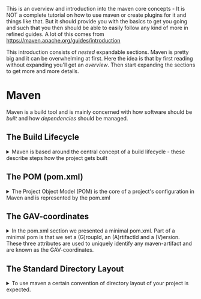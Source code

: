 This is an overview and introduction into the maven core concepts - It is NOT a complete tutorial on how to use maven or create plugins for it and things like that. But it should provide you with the basics to get you going and such that you then should be able to easily follow any kind of more in refined guides.
A lot of this comes from https://maven.apache.org/guides/introduction


This introduction consists of _nested_ expandable sections. Maven is pretty big and it can be overwhelming at first. Here the idea is that by first reading without expanding you'll get an _overview_. Then start expanding the sections to get more and more details.

# Maven

Maven is a build tool and is mainly concerned with how software should be _built_ and how _dependencies_ should be managed.



## The Build Lifecycle
<details>
<summary>
Maven is based around the central concept of a build lifecycle - these describe steps how the project gets built
</summary>

There are three built-in build lifecycles: ``default``, ``clean`` and ``site``. The ``default`` lifecycle handles your project deployment, the ``clean`` lifecycle handles project cleaning, while the ``site`` lifecycle handles the creation of your project's site documentation.

Each of these build lifecycles is defined by a different list of _build phases_, wherein a build phase represents a stage in the lifecycle.

### A Build Lifecycle is Made Up of _Phases_

For example, the ``default`` lifecycle comprises the following phases (for a complete list of the lifecycle phases, refer to the [Lifecycle Reference](https://maven.apache.org/guides/introduction/introduction-to-the-lifecycle.html#Lifecycle_Reference):

- ``validate`` - validate the project is correct and all necessary information is available
- ``compile`` - compile the source code of the project
- ``test`` - test the compiled source code using a suitable unit testing framework. These tests should not require the code be packaged or deployed
- ``package`` - take the compiled code and package it in its distributable format, such as a JAR.
- ``verify`` - run any checks on results of integration tests to ensure quality criteria are met
- ``install`` - install the package into the local repository, for use as a dependency in other projects locally
- ``deploy`` - done in the build environment, copies the final package to the remote repository for sharing with other developers and projects.

When we use maven, usually we tell it to run one of these phases. Maven will then run all the phases defined in the lifecycle up until the one specified.

``mvn install`` will run ``validate``, ``test``, etc. and in the end ``install``,

### A Build Phase is Made Up of Plugin Goals

Even though a build phase is responsible for a specific step in the build lifecycle, the manner in which it carries out those responsibilities may vary. And this is done by declaring the _plugin goals_ bound to those build phases.

To see all the phases of the lifecycle and see which plugins are bound to the phases run something like for instance:

```
mvn help:describe -Dcmd=deploy
```

To see more information about a plugin (in the example 'dependency') and its available goals run:
```
mvn dependency:help
```

<details>
<summary>
A plugin goal represents a specific task (finer than a build phase).
</summary>
If a build phase has no goals bound to it, that build phase will not execute. But if it has one or more goals bound to it, it will execute all those goals.

A goal may be bound to zero or more build phases. A goal not bound to any build phase could be executed outside of the build lifecycle by direct invocation. If a goal is bound to one or more build phases, that goal will be called in all those phases.
</details>

To list all the available goals of a plu

To execute the copy-dependencies goal from the dependency phase run:
```
mvn dependency:copy-dependencies
```

Source: https://maven.apache.org/guides/introduction/introduction-to-the-lifecycle.html
</details>








## The POM (pom.xml)
<details>
<summary>
The Project Object Model (POM) is the core of a project's configuration in Maven and is represented by the pom.xml
</summary>

It is a single configuration file that contains the majority of information required to build a project in just the way you want. Some of the configuration that can be specified in the POM are the project dependencies, build directory, source directory, test directory, the plugins or goals that can be executed, the build profiles, and so on. Other information such as the project version, description, developers, mailing lists and such can also be specified. It contains default values for most projects. Examples for this is the build directory, which is target; the source directory, which is src/main/java; the test source directory, which is src/test/java; and so on.

The minimum requirement for a POM are the following:

- project root
- modelVersion - should be set to 4.0.0 (for maven 2 and 3)
- groupId - the id of the project's group.
- artifactId - the id of the artifact (project)
- version - the version of the artifact under the specified group

<details>
<summary>
Expand to see an example of a minimal pom.xml
</summary>

```
<project>
  <modelVersion>4.0.0</modelVersion>
  <groupId>com.mycompany.app</groupId>
  <artifactId>my-app</artifactId>
  <version>1</version>
</project>
```

As you can see that in the minimal POM, for instance the repositories were not specified. If you build your project using the minimal POM, it would inherit the repositories configuration in the Super POM. Therefore when Maven sees the dependencies in the minimal POM, it would know that these dependencies will be downloaded from http://repo.maven.apache.org/maven2 which was specified in the Super POM.
</details>


A POM requires that its ``groupId``, ``artifactId``, and ``version`` be configured. These three values form the project's fully qualified artifact name. This is in the form of ``<groupId>:<artifactId>:<version>``. As for the example above, its fully qualified artifact name is ``com.mycompany.app:my-app:1``.

<details>
<summary>
The Super POM is Maven's default POM. All POMs extend the Super POM unless explicitly set, meaning the configuration specified in the Super POM is inherited by the POMs you created for your projects.
</summary>

Example super POM

```
<project>
  <modelVersion>4.0.0</modelVersion>

  <repositories>
    <repository>
      <id>central</id>
      <name>Central Repository</name>
      <url>http://repo.maven.apache.org/maven2</url>
      <layout>default</layout>
      <snapshots>
        <enabled>false</enabled>
      </snapshots>
    </repository>
  </repositories>

  <pluginRepositories>
    <pluginRepository>
      <id>central</id>
      <name>Central Repository</name>
      <url>http://repo.maven.apache.org/maven2</url>
      <layout>default</layout>
      <snapshots>
        <enabled>false</enabled>
      </snapshots>
      <releases>
        <updatePolicy>never</updatePolicy>
      </releases>
    </pluginRepository>
  </pluginRepositories>

  <build>
    <directory>${project.basedir}/target</directory>
    <outputDirectory>${project.build.directory}/classes</outputDirectory>
    <finalName>${project.artifactId}-${project.version}</finalName>
    <testOutputDirectory>${project.build.directory}/test-classes</testOutputDirectory>
    <sourceDirectory>${project.basedir}/src/main/java</sourceDirectory>
    <scriptSourceDirectory>src/main/scripts</scriptSourceDirectory>
    <testSourceDirectory>${project.basedir}/src/test/java</testSourceDirectory>
    <resources>
      <resource>
        <directory>${project.basedir}/src/main/resources</directory>
      </resource>
    </resources>
    <testResources>
      <testResource>
        <directory>${project.basedir}/src/test/resources</directory>
      </testResource>
    </testResources>
    <pluginManagement>
      <!-- NOTE: These plugins will be removed from future versions of the super POM -->
      <!-- They are kept for the moment as they are very unlikely to conflict with lifecycle mappings (MNG-4453) -->
      <plugins>
        <plugin>
          <artifactId>maven-antrun-plugin</artifactId>
          <version>1.3</version>
        </plugin>
        <plugin>
          <artifactId>maven-assembly-plugin</artifactId>
          <version>2.2-beta-5</version>
        </plugin>
        <plugin>
          <artifactId>maven-dependency-plugin</artifactId>
          <version>2.1</version>
        </plugin>
        <plugin>
          <artifactId>maven-release-plugin</artifactId>
          <version>2.0</version>
        </plugin>
      </plugins>
    </pluginManagement>
  </build>

  <reporting>
    <outputDirectory>${project.build.directory}/site</outputDirectory>
  </reporting>

  <profiles>
    <!-- NOTE: The release profile will be removed from future versions of the super POM -->
    <profile>
      <id>release-profile</id>

      <activation>
        <property>
          <name>performRelease</name>
          <value>true</value>
        </property>
      </activation>

      <build>
        <plugins>
          <plugin>
            <inherited>true</inherited>
            <artifactId>maven-source-plugin</artifactId>
            <executions>
              <execution>
                <id>attach-sources</id>
                <goals>
                  <goal>jar</goal>
                </goals>
              </execution>
            </executions>
          </plugin>
          <plugin>
            <inherited>true</inherited>
            <artifactId>maven-javadoc-plugin</artifactId>
            <executions>
              <execution>
                <id>attach-javadocs</id>
                <goals>
                  <goal>jar</goal>
                </goals>
              </execution>
            </executions>
          </plugin>
          <plugin>
            <inherited>true</inherited>
            <artifactId>maven-deploy-plugin</artifactId>
            <configuration>
              <updateReleaseInfo>true</updateReleaseInfo>
            </configuration>
          </plugin>
        </plugins>
      </build>
    </profile>
  </profiles>

</project>
```

</details>  

</br>

<details>
<summary>
Apart from the project declaration (GAV) some other important top-level sections of the pom.xml exist, like: dependencies, repositories, pluginRepositories and build 
</summary>

**Dependencies**: As mentioned in the beginning one central point of maven is to manage depencies. To include dependencies we list the GAV-coordinates of the required artifacts in the dependencies section

<details>
<summary>
Example dependencies section
</summary>

```
<dependencies>
    <dependency>
        <groupId>junit</groupId>
        <artifactId>junit</artifactId>
        <version>3.8.1</version>
        <scope>test</scope>
    </dependency>
</dependencies>
```
</details>

**Repositoreis** and **pluginRepositories**: define the repos which maven search when looking for artifacs

<details>
<summary>
Example repositories section
</summary>

```
<repositories>
    <repository>
      <snapshots>
        <enabled>false</enabled>
      </snapshots>
      <id>central</id>
      <name>Central Repository</name>
      <url>https://repo.maven.apache.org/maven2</url>
    </repository>
  </repositories>
```

</details>

<details>
<summary>
Example pluginRepositories section
</summary>

```
<pluginRepositories>
    <pluginRepository>
      <releases>
        <updatePolicy>never</updatePolicy>
      </releases>
      <snapshots>
        <enabled>false</enabled>
      </snapshots>
      <id>central</id>
      <name>Central Repository</name>
      <url>https://repo.maven.apache.org/maven2</url>
    </pluginRepository>
  </pluginRepositories>
```

</details>


**build**: is usually the largest section and it describes your build. Here also all plugins are listed used during your build in the ``<pluginManagement>`` section.
<details>
<summary>
Example build section
</summary>

```
<build>
    <pluginManagement>
      <plugins>
        <plugin>
          <groupId>org.apache.maven.plugins</groupId>
          <artifactId>maven-jar-plugin</artifactId>
          <version>3.1.2</version>
          <configuration>
            <archive>
              <manifestFile>/src/main/resources/META-INF/MANIFEST.MF</manifestFile>
              <index>true</index>
              <manifest>
                <addClasspath>true</addClasspath>
              </manifest>
            </archive>
          </configuration>
        </plugin>
      </plugins>
    </pluginManagement>
  </build>
```

</details>

<details>
<summary>
Here an example of a bit a larger pom.xml without repositories or pluginRepositories (we inherit those from the super pom. Have a look at the effective with 'mvn help:effective-pom' to see the repos you are using).
</summary>
```
<project xmlns="http://maven.apache.org/POM/4.0.0" xmlns:xsi="http://www.w3.org/2001/XMLSchema-instance" xsi:schemaLocation="http://maven.apache.org/POM/4.0.0 http://maven.apache.org/maven-v4_0_0.xsd">
  <modelVersion>4.0.0</modelVersion>
  <groupId>org.myOrganisation.commons</groupId>
  <artifactId>java-project</artifactId>
  <packaging>jar</packaging>
  <version>1.0-SNAPSHOT</version>
  <name>java-project</name>
  <url>http://maven.apache.org</url>
  <dependencies>
    <dependency>
      <groupId>junit</groupId>
      <artifactId>junit</artifactId>
      <version>3.8.1</version>
      <scope>test</scope>
    </dependency>
  </dependencies>
  <build>
    <pluginManagement>
      <plugins>
        <plugin>
          <groupId>org.apache.maven.plugins</groupId>
          <artifactId>maven-jar-plugin</artifactId>
          <version>3.1.2</version>
          <configuration>
            <archive>
              <manifestFile>/src/main/resources/META-INF/MANIFEST.MF</manifestFile>
              <index>true</index>
              <manifest>
                <addClasspath>true</addClasspath>
              </manifest>
            </archive>
          </configuration>
        </plugin>
      </plugins>
    </pluginManagement>
  </build>
</project>
```
</details>


</details>

</br>

<details>
<summary>
If the configuration details are not specified, Maven will use their defaults. 
</summary>
One of these default values is the packaging type. Every Maven project has a packaging type. If it is not specified in the POM, then the default value "jar" would be used.
</details>

<details>
<summary>
Apar from the Super-POM, maybe your project also inherits the pom from some parent project.
</summary> 

This means, that in the end, within the project you are working on, a lot of things might be set without you being aware of it and can't be found within the ``pom.xml`` of your project. But maybe at some point you want to be able to see, what does the 'final' pom which get's applied to your project look like - with all the inherited stuff and everything else in it: this 'final' pom is what is called the effective pom.

You can see what the effective pom looks like by running:

mvn help:effective-pom

</details>



For more info please visit: https://maven.apache.org/guides/introduction/introduction-to-the-pom.html (Project inheritance, aggregation, inheritance vs aggregation, etc.)
</details>
























## The GAV-coordinates
<details>
<summary>
In the pom.xml section we presented a minimal pom.xml. Part of a minimal pom is that we set a (G)roupId, an (A)rtifactId and a (V)ersion. These three attributes are used to uniquely identify any maven-artifact and are known as the GAV-coordinates.
</summary>


 These are also the coordinates you need to provide when you want to include a maven artifact as a dependency in your project. And these coordinates define the layout (i.e. the directory sturcture) of where an artifact can be found in a repository. A repository is a 'place' where all the artifacts are stored. If you are running maven locally you'll have a local repository (by default it is the .m2 folder in your home folder), but it can also be a remote repository. The nice and interesting thing is that the structure of the repository will be the same for an artifact.

The basic rules to map between a path and the gav-coordinates are:

- Dots get replaced by slashes (i.e. subfolders)
- Then for each artifact within the groupId we'll have a folder
- Within an artifact folder we'll have a folder for each version
- Within each of the artifact folders we'll find the actual artifact
- The default name for an artifact is ``<artifactId>-<version>.<packaging>``

So, if the GAVs of an artifact are

```
<groupId>Z.Y.X</groupId>
<artifactId>fancy-app</artifactId>
<version>1.0</version>
```

Then this artifact will be found at the following location in a maven repository (let's assume the app is a jar)

```
someRepo.com
     |
      `-- Z
          `-- Y
              `-- X
                 `-- fancy-app
                      `-- 1.0
                           `-- fancy-app-1.0.jar
```

To make this point abundantly clear let's also state what the path for this artifact will be:

``Z/Y/X/fancy-app/1.0/fancy-app-1.0.jar``

If no manual intervention is done (like setting a ``<finalname>`` or the like) then this will be a 1-to-1 mapping where one can reconstruct the ``groupId``, ``artifactId`` and version from a given path and vice-versa.

Additionally a ``<classifier>`` can be defined which would let us create different versions of the same artifact.
</details>
















## The Standard Directory Layout
<details>

<summary>
To use maven a certain convention of directory layout of your project is expected.
</summary

If you intialize your maven project with:

```
mvn archetype:generate 
    -DgroupId=org.organisation.commons 
    -DartifactId=java-project 
    -DinteractiveMode=false
```
you'll get the following directory structure

```
├── pom.xml
└── src
    ├── main
    │   └── java
    │       └── org
    │           └── organisation
    │               └── commons
    │                   └── App.java
    └── test
        └── java
            └── org
                └── organisation
                    └── commons
                        └── AppTest.java
```
At the toplevel currently there only is a ``pom.xml`` and a single directory ``src``. In the ``src`` you'll find ``main`` which constitutes all your application code and ``test`` which should be selfexplanatory.

As already mentioned in the GAV section already, note how the structre reflects the GAV-coordinates.

After building your project with

```
mvn clean install
```
one gets a second toplevel directory - ``target`` which contains all the output produced by the build. There you'll also find the application itself ``target/java-project-1.0-SNAPSHOT.jar``


```
├── pom.xml
├── src
│   ├── main
│   │   └── java
│   │       └── org
│   │           └── myOrganisation
│   │               └── commons
│   │                   └── App.java
│   └── test
│       └── java
│           └── org
│               └── myOrganisation
│                   └── commons
│                       └── AppTest.java
└── target
    ├── classes
    │   └── org
    │       └── myOrganisation
    │           └── commons
    │               └── App.class
    ├── java-project-1.0-SNAPSHOT.jar
    ├── maven-archiver
    │   └── pom.properties
    ├── maven-status
    │   └── maven-compiler-plugin
    │       ├── compile
    │       │   └── default-compile
    │       │       ├── createdFiles.lst
    │       │       └── inputFiles.lst
    │       └── testCompile
    │           └── default-testCompile
    │               ├── createdFiles.lst
    │               └── inputFiles.lst
    ├── surefire-reports
    │   ├── org.myOrganisation.commons.AppTest.txt
    │   └── TEST-org.myOrganisation.commons.AppTest.xml
    └── test-classes
        └── org
            └── myOrganisation
                └── commons
                    └── AppTest.class
```

At the top level, files describe the project: here is a ``pom.xml`` file and some textual documents: ``README.txt``

After building the project There are just two subdirectories of this structure: src and target. The only other directories that would be expected here are metadata like .git (.svn, etc.)

The target directory is used to house all output of the build.

The src directory contains all of the source material for building the project, its site and so on. It contains a subdirectory for each type: main for the main build artifact, test for the unit test code and resources, site and so on (e.g.: it (integration testing),
</details>



